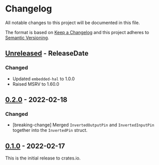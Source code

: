 # Changelog

All notable changes to this project will be documented in this file.

The format is based on [Keep a Changelog](http://keepachangelog.com/en/1.0.0/)
and this project adheres to [Semantic Versioning](http://semver.org/spec/v2.0.0.html).

<!-- next-header -->
## [Unreleased] - ReleaseDate

### Changed
- Updated `embedded-hal` to 1.0.0
- Raised MSRV to 1.60.0

## [0.2.0] - 2022-02-18

### Changed
- [breaking-change] Merged `InvertedOutputPin` and `InvertedInputPin` together into
  the `InvertedPin` struct.

## [0.1.0] - 2022-02-17

This is the initial release to crates.io.

<!-- next-url -->
[Unreleased]: https://github.com/eldruin/inverted-pin-rs/compare/v0.2.0...HEAD
[0.2.0]: https://github.com/eldruin/inverted-pin-rs/compare/v0.1.0...v0.2.0
[0.1.0]: https://github.com/eldruin/inverted-pin-rs/releases/tag/v0.1.0
